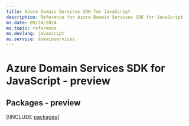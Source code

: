 ```yaml
---
title: Azure Domain Services SDK for JavaScript
description: Reference for Azure Domain Services SDK for JavaScript
ms.date: 09/24/2024
ms.topic: reference
ms.devlang: javascript
ms.service: domainservices
---
```

# Azure Domain Services SDK for JavaScript - preview
## Packages - preview
[!INCLUDE [packages](domain-services-index.md)]